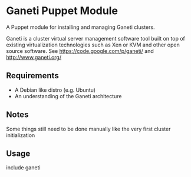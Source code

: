 # Ganeti Puppet Module #

A Puppet module for installing and managing Ganeti clusters.

Ganeti is a cluster virtual server management software tool built on top of
existing virtualization technologies such as Xen or KVM and other open source
software. See https://code.google.com/p/ganeti/ and http://www.ganeti.org/

## Requirements ##
- A Debian like distro (e.g. Ubuntu)
- An understanding of the Ganeti architecture

## Notes ##

Some things still need to be done manually like the very first cluster
initialization

## Usage ##

include ganeti
